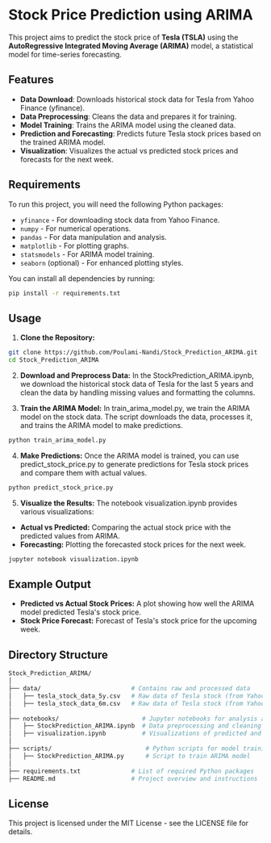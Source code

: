 # Stock Price Prediction using ARIMA

This project aims to predict the stock price of **Tesla (TSLA)** using the **AutoRegressive Integrated Moving Average (ARIMA)** model, a statistical model for time-series forecasting.

## Features
- **Data Download**: Downloads historical stock data for Tesla from Yahoo Finance (yfinance).
- **Data Preprocessing**: Cleans the data and prepares it for training.
- **Model Training**: Trains the ARIMA model using the cleaned data.
- **Prediction and Forecasting**: Predicts future Tesla stock prices based on the trained ARIMA model.
- **Visualization**: Visualizes the actual vs predicted stock prices and forecasts for the next week.

## Requirements

To run this project, you will need the following Python packages:

- `yfinance` - For downloading stock data from Yahoo Finance.
- `numpy` - For numerical operations.
- `pandas` - For data manipulation and analysis.
- `matplotlib` - For plotting graphs.
- `statsmodels` - For ARIMA model training.
- `seaborn` (optional) - For enhanced plotting styles.

You can install all dependencies by running:

```bash
pip install -r requirements.txt
```

## Usage
1. **Clone the Repository:**
```bash
git clone https://github.com/Poulami-Nandi/Stock_Prediction_ARIMA.git
cd Stock_Prediction_ARIMA
```
2. **Download and Preprocess Data:**
In the StockPrediction_ARIMA.ipynb, we download the historical stock data of Tesla for the last 5 years and clean the data by handling missing values and formatting the columns.

3. **Train the ARIMA Model:**
In train_arima_model.py, we train the ARIMA model on the stock data. The script downloads the data, processes it, and trains the ARIMA model to make predictions.
```bash
python train_arima_model.py
```

4. **Make Predictions:**
Once the ARIMA model is trained, you can use predict_stock_price.py to generate predictions for Tesla stock prices and compare them with actual values.
```bash
python predict_stock_price.py
```

5. **Visualize the Results:**
The notebook visualization.ipynb provides various visualizations:
* **Actual vs Predicted:** Comparing the actual stock price with the predicted values from ARIMA.
* **Forecasting:** Plotting the forecasted stock prices for the next week.
```bash
jupyter notebook visualization.ipynb
```
## Example Output
* **Predicted vs Actual Stock Prices:** A plot showing how well the ARIMA model predicted Tesla's stock price.
* **Stock Price Forecast:** Forecast of Tesla's stock price for the upcoming week.

## Directory Structure
```bash
Stock_Prediction_ARIMA/
│
├── data/                         # Contains raw and processed data
│   ├── tesla_stock_data_5y.csv   # Raw data of Tesla stock (from Yahoo Finance) for last 5 years
│   ├── tesla_stock_data_6m.csv   # Raw data of Tesla stock (from Yahoo Finance) for last 6 months
│
├── notebooks/                       # Jupyter notebooks for analysis and visualization
│   ├── StockPrediction_ARIMA.ipynb  # Data preprocessing and cleaning
│   ├── visualization.ipynb          # Visualizations of predicted and actual stock prices
│
├── scripts/                          # Python scripts for model training and prediction
│   ├── StockPrediction_ARIMA.py      # Script to train ARIMA model
│
├── requirements.txt              # List of required Python packages
├── README.md                     # Project overview and instructions
```

## License
This project is licensed under the MIT License - see the LICENSE file for details.
